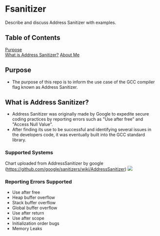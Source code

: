 # Fsanitizer
Describe and discuss Address Sanitizer with examples.
## Table of Contents

[Purpose](#purpose)<br>
[What is Address Sanitizer?](#what-is-address-sanitizer)
[About Me](#about_me)<br>


## Purpose
- The purpose of this repo is to inform the use case of the GCC compiler flag known as Address Sanitizer.

## What is Address Sanitizer?
- Address Sanitizer was originally made by Google to expedite secure coding practices by reporting errors such as "Use after free" and "Access Null Value".
- After finding its use to be successful and identifying several issues in the developers code, it was eventually built into the GCC standard library.

### Supported Systems
Chart uploaded from AddressSanitizer by google (https://github.com/google/sanitizers/wiki/AddressSanitizer)
<img src="./images/support_chart"><br>

### Reporting Errors Supported
- Use after free
- Heap buffer overflow
- Stack buffer overflow
- Global buffer overflow
- Use after return
- Use after scope
- Initialization order bugs
- Memory Leaks

